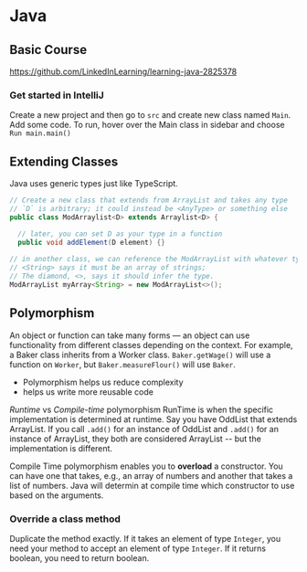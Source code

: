# Java

## Basic Course
https://github.com/LinkedInLearning/learning-java-2825378

### Get started in IntelliJ

Create a new project and then go to `src` and create new class named `Main`.
Add some code.
To run, hover over the Main class in sidebar and choose `Run main.main()`

## Extending Classes
Java uses generic types just like TypeScript. 
```Java
// Create a new class that extends from ArrayList and takes any type
// `D` is arbitrary; it could instead be <AnyType> or something else
public class ModArraylist<D> extends Arraylist<D> {

  // later, you can set D as your type in a function
  public void addElement(D element) {}  
  
// in another class, we can reference the ModArrayList with whatever type we'd like
// <String> says it must be an array of strings;
// The diamond, <>, says it should infer the type.
ModArrayList myArray<String> = new ModArrayList<>();
```

## Polymorphism
An object or function can take many forms — an object can use functionality from different classes depending on the context. For example, a Baker class inherits from a Worker class. `Baker.getWage()` will use a function on `Worker`, but `Baker.measureFlour()` will use `Baker`.

- Polymorphism helps us reduce complexity
- helps us write more reusable code

_Runtime_ vs _Compile-time_ polymorphism 
RunTime is when the specific implementation is determined at runtime. Say you have OddList that extends ArrayList. If you call `.add()` for an instance of OddList and `.add()` for an instance of ArrayList, they both are considered ArrayList -- but the implementation is different. 

Compile Time polymorphism enables you to **overload** a constructor. You can have one that takes, e.g., an array of numbers and another that takes a list of numbers. Java will determin at compile time which constructor to use based on the arguments.

### Override a class method
Duplicate the method exactly. If it takes an element of type `Integer`, you need your method to accept an element of type `Integer`. If it returns boolean, you need to return boolean.
